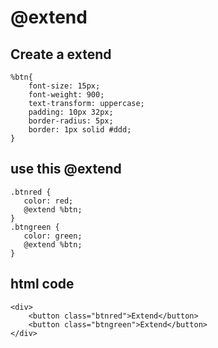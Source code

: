 # @extend

## Create a extend

```
%btn{
    font-size: 15px;
    font-weight: 900;
    text-transform: uppercase;
    padding: 10px 32px;
    border-radius: 5px;
    border: 1px solid #ddd;
}
```

## use this @extend 

```
.btnred {
   color: red;
   @extend %btn;
}
.btngreen {
   color: green;
   @extend %btn;
}
```


## html code


```
<div>
    <button class="btnred">Extend</button>
    <button class="btngreen">Extend</button>
</div>
```